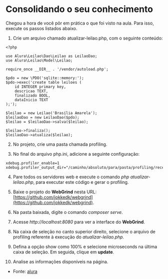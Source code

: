 # Consolidando o seu conhecimento

Chegou a hora de você pôr em prática o que foi visto na aula. Para isso, execute os passos listados abaixo.

1. Crie um arquivo chamado atualizar-leilao.php, com o seguinte conteúdo:

```
<?php

use Alura\Leilao\Dao\Leilao as LeilaoDao;
use Alura\Leilao\Model\Leilao;

require_once __DIR__ . '/vendor/autoload.php';

$pdo = new \PDO('sqlite::memory:');
$pdo->exec('create table leiloes (
    id INTEGER primary key,
    descricao TEXT,
    finalizado BOOL,
    dataInicio TEXT
);');

$leilao = new Leilao('Brasília Amarela');
$leilaoDao = new LeilaoDao($pdo);
$leilao = $leilaoDao->salva($leilao);

$leilao->finaliza();
$leilaoDao->atualiza($leilao);
```

2. No projeto, crie uma pasta chamada profiling.

3. No final do arquivo php.ini, adicione a seguinte configuração:

```
xdebug.profiler_enable=1  
xdebug.profiler_output_dir="/caminho/absoluto/para/pasta/profiling/recem/criada"
```

4. Pare todos os servidores web e execute o comando *php atualizar-leilao.php*, para executar este código e gerar o profiling.

5. Baixe o projeto do **WebGrind** nesta URL: [https://github.com/jokkedk/webgrind](https://github.com/jokkedk/webgrind).

6. Na pasta baixada, digite o comando *composer serve*.

7. Acesse *http://localhost:8080* para ver a interface do **WebGrind**.

8. Na caixa de seleção no canto superior direito, selecione o arquivo de profiling referente à execução do *atualizar-leilao.php*.

9. Defina a opção show como 100% e selecione microseconds na última caixa de seleção. Em seguida, clique em **update**.

10. Analise as informações disponíveis na página.


- Fonte: [alura](https://cursos.alura.com.br/course/php-xdebug-profiling/task/65311)

